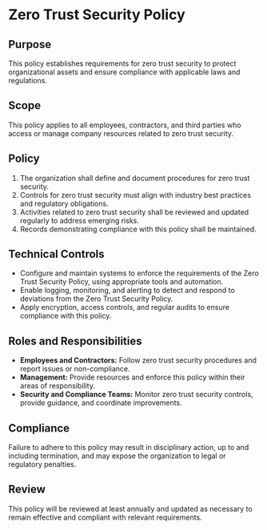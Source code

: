 # Zero Trust Security Policy

## Purpose

This policy establishes requirements for zero trust security to protect organizational assets and ensure compliance with applicable laws and regulations.

## Scope

This policy applies to all employees, contractors, and third parties who access or manage company resources related to zero trust security.

## Policy

1. The organization shall define and document procedures for zero trust security.
2. Controls for zero trust security must align with industry best practices and regulatory obligations.
3. Activities related to zero trust security shall be reviewed and updated regularly to address emerging risks.
4. Records demonstrating compliance with this policy shall be maintained.

## Technical Controls

- Configure and maintain systems to enforce the requirements of the Zero Trust Security Policy, using appropriate tools and automation.
- Enable logging, monitoring, and alerting to detect and respond to deviations from the Zero Trust Security Policy.
- Apply encryption, access controls, and regular audits to ensure compliance with this policy.

## Roles and Responsibilities

- **Employees and Contractors:** Follow zero trust security procedures and report issues or non-compliance.
- **Management:** Provide resources and enforce this policy within their areas of responsibility.
- **Security and Compliance Teams:** Monitor zero trust security controls, provide guidance, and coordinate improvements.

## Compliance

Failure to adhere to this policy may result in disciplinary action, up to and including termination, and may expose the organization to legal or regulatory penalties.

## Review

This policy will be reviewed at least annually and updated as necessary to remain effective and compliant with relevant requirements.
